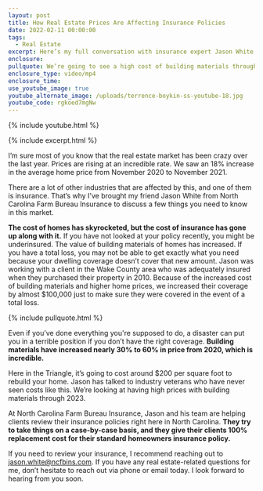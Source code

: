 ```yaml
---
layout: post
title: How Real Estate Prices Are Affecting Insurance Policies
date: 2022-02-11 00:00:00
tags:
  - Real Estate
excerpt: Here’s my full conversation with insurance expert Jason White.
enclosure:
pullquote: We’re going to see a high cost of building materials through 2023.
enclosure_type: video/mp4
enclosure_time:
use_youtube_image: true
youtube_alternate_image: /uploads/terrence-boykin-ss-youtube-18.jpg
youtube_code: rgkoed7mgNw
---
```

{% include youtube.html %}

{% include excerpt.html %}

I’m sure most of you know that the real estate market has been crazy over the last year. Prices are rising at an incredible rate. We saw an 18% increase in the average home price from November 2020 to November 2021.&nbsp;

There are a lot of other industries that are affected by this, and one of them is insurance. That’s why I’ve brought my friend Jason White from North Carolina Farm Bureau Insurance to discuss a few things you need to know in this market.

**The cost of homes has skyrocketed, but the cost of insurance has gone up along with it.** If you have not looked at your policy recently, you might be underinsured. The value of building materials of homes has increased. If you have a total loss, you may not be able to get exactly what you need because your dwelling coverage doesn’t cover that new amount. Jason was working with a client in the Wake County area who was adequately insured when they purchased their property in 2010. Because of the increased cost of building materials and higher home prices, we increased their coverage by almost $100,000 just to make sure they were covered in the event of a total loss.&nbsp;

{% include pullquote.html %}

Even if you’ve done everything you're supposed to do, a disaster can put you in a terrible position if you don’t have the right coverage. **Building materials have increased nearly 30% to 60% in price from 2020, which is incredible.**

Here in the Triangle, it’s going to cost around $200 per square foot to rebuild your home. Jason has talked to industry veterans who have never seen costs like this. We’re looking at having high prices with building materials through 2023.

At North Carolina Farm Bureau Insurance, Jason and his team are helping clients review their insurance policies right here in North Carolina. **They try to take things on a case-by-case basis, and they give their clients 100% replacement cost for their standard homeowners insurance policy.**

If you need to review your insurance, I recommend reaching out to [jason.white@ncfbins.com](mailto:jason.white@ncfbins.com). If you have any real estate-related questions for me, don’t hesitate to reach out via phone or email today. I look forward to hearing from you soon.
